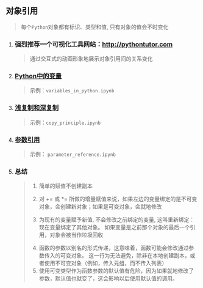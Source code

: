 ## 对象引用
>每个`Python`对象都有标识、类型和值, 只有对象的值会不时变化
1. ### 强烈推荐一个可视化工具网站：http://pythontutor.com
    >通过交互式的动画形象地展示对象引用间的关系变化
2. ### [Python中的变量](../variables_in_python.ipynb)
    >示例：`variables_in_python.ipynb`
3. ### [浅复制和深复制](../copy_principle.ipynb)
    >示例：`copy_principle.ipynb`
4. ### [参数引用](../parameter_reference.ipynb)
    >示例： `parameter_reference.ipynb`
    
5. ### 总结
    >1. 简单的赋值不创建副本<p>
    >2. 对 += 或 *= 所做的增量赋值来说，如果左边的变量绑定的是不可变对象，会创建新对象；如果是可变对象，会就地修改<p>
    >3. 为现有的变量赋予新值, 不会修改之前绑定的变量, 这叫重新绑定：现在变量绑定了其他对象。
        如果变量是之前那个对象的最后一个引用，对象会被当作垃圾回收<p>
    >4. 函数的参数以别名的形式传递，这意味着，函数可能会修改通过参数传入的可变对象。
        这一行为无法避免，除非在本地创建副本，或者使用不可变对象（例如，传入元组，而不传入列表）
    >5. 使用可变类型作为函数参数的默认值有危险，因为如果就地修改了参数，默认值也就变了，这会影响以后使用默认值的调用。